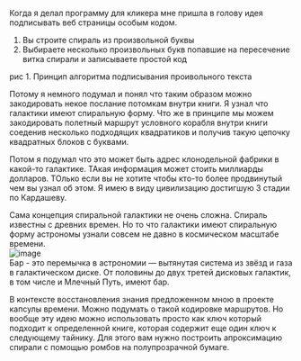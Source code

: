 
Когда я делал программу для кликера мне пришла в голову идея подписывать веб страницы особым кодом.
1. Вы строите спираль из произвольной буквы
2. Выбираете несколько произвольных букв попавшие на пересечение витка спирали и записываете простой код<br/>

рис 1. Принцип алгоритма подписывания проивольного текста

Потому я немного подумал и понял что таким образом можно закодировать некое послание потомкам внутри книги.
Я узнал что галактики имеют спиральную форму.
Что же в принципе мы можем закодировать полетный маршрут условного корабля внутри книги соеденив 
несколько подходящих квадратиков и получив такую цепочку квадратных блоков с буквами.

Потом я подумал что это может быть адрес клонодельной фабрики в какой-то галактике.
ТАкая информация может стоить миллиарды долларов. 
ТОлько если вы не хотите чтобы кто-то более продвинутый чем вы узнал об этом. 
Я имею в виду цивилизацию достигшую 3 стадии по Кардашеву.

Сама концепция спиральной галактики не очень сложна.
Спираль известны с древних времен. Но то что галактики имеют спиральную форму астрономы узнали совсем не давно в космическом масштабе времени.<br/>
![image](https://upload.wikimedia.org/wikipedia/commons/3/3c/Messier95_spitzer.jpg)<br/>
Бар - это перемычка в астрономии — вытянутая система из звёзд и газа в галактическом диске. От половины до двух третей дисковых галактик, в том числе и Млечный Путь, имеют бар.

В контексте восстановления знания предложенном мною в проекте капсулы времени. Можно подумать о такой кодировке маршрутов.
Но вообще эту идею можно использовать просто как ключ который подходит к определенной книге, которая содержит еще один ключ к следующему тайнику.
Для этого вам нужно построить апроксимацию спирали с помощью ромбов на полупрозрачной бумаге. 




